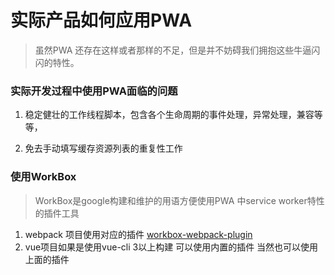 # 实际产品如何应用PWA

> 虽然PWA 还存在这样或者那样的不足，但是并不妨碍我们拥抱这些牛逼闪闪的特性。

### 实际开发过程中使用PWA面临的问题

1. 稳定健壮的工作线程脚本，包含各个生命周期的事件处理，异常处理，兼容等等，

2. 免去手动填写缓存资源列表的重复性工作

### 使用WorkBox

> WorkBox是google构建和维护的用语方便使用PWA 中service worker特性的插件工具

1. webpack 项目使用对应的插件 [workbox-webpack-plugin](https://developers.google.com/web/tools/workbox/modules/workbox-webpack-plugin)
2. vue项目如果是使用vue-cli 3以上构建 可以使用内置的插件 当然也可以使用上面的插件





